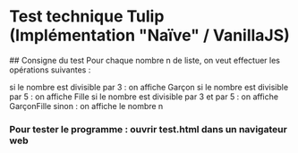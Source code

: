 # Test technique Tulip (Implémentation "Naïve" / VanillaJS)

## Consigne du test
Pour chaque nombre n de liste, on veut effectuer les opérations suivantes :

si le nombre est divisible par 3 : on affiche Garçon
si le nombre est divisible par 5 : on affiche Fille
si le nombre est divisible par 3 et par 5 : on affiche GarçonFille
sinon : on affiche le nombre n

### Pour tester le programme : ouvrir test.html dans un navigateur web
